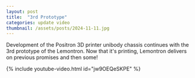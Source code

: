 ```yaml
---
layout: post
title:  "3rd Prototype"
categories: update video
thumbnail: /assets/posts/2024-11-11.jpg
---
```


Development of the Positron 3D printer unibody chassis continues with the 3rd prototype of the Lemontron. Now that it's printing, Lemontron delivers on previous promises and then some!

{% include youtube-video.html id="jw9OEQeSKPE" %}